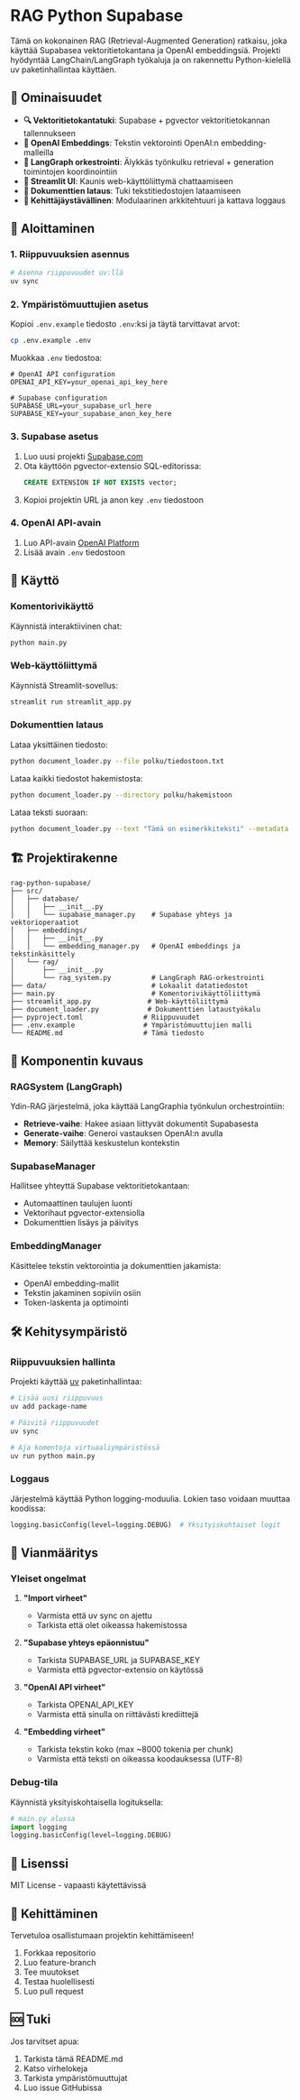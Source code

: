 # RAG Python Supabase

Tämä on kokonainen RAG (Retrieval-Augmented Generation) ratkaisu, joka käyttää Supabasea vektoritietokantana ja OpenAI embeddingsiä. Projekti hyödyntää LangChain/LangGraph työkaluja ja on rakennettu Python-kielellä uv paketinhallintaa käyttäen.

## 🌟 Ominaisuudet

- **🔍 Vektoritietokantatuki**: Supabase + pgvector vektoritietokannan tallennukseen
- **🤖 OpenAI Embeddings**: Tekstin vektorointi OpenAI:n embedding-malleilla
- **🧠 LangGraph orkestrointi**: Älykkäs työnkulku retrieval + generation toimintojen koordinointiin
- **💬 Streamlit UI**: Kaunis web-käyttöliittymä chattaamiseen
- **📁 Dokumenttien lataus**: Tuki tekstitiedostojen lataamiseen
- **🔧 Kehittäjäystävällinen**: Modulaarinen arkkitehtuuri ja kattava loggaus

## 🚀 Aloittaminen

### 1. Riippuvuuksien asennus

```bash
# Asenna riippuvuudet uv:llä
uv sync
```

### 2. Ympäristömuuttujien asetus

Kopioi `.env.example` tiedosto `.env`:ksi ja täytä tarvittavat arvot:

```bash
cp .env.example .env
```

Muokkaa `.env` tiedostoa:

```env
# OpenAI API configuration
OPENAI_API_KEY=your_openai_api_key_here

# Supabase configuration
SUPABASE_URL=your_supabase_url_here
SUPABASE_KEY=your_supabase_anon_key_here
```

### 3. Supabase asetus

1. Luo uusi projekti [Supabase.com](https://supabase.com)
2. Ota käyttöön pgvector-extensio SQL-editorissa:
   ```sql
   CREATE EXTENSION IF NOT EXISTS vector;
   ```
3. Kopioi projektin URL ja anon key `.env` tiedostoon

### 4. OpenAI API-avain

1. Luo API-avain [OpenAI Platform](https://platform.openai.com/api-keys)
2. Lisää avain `.env` tiedostoon

## 📖 Käyttö

### Komentorivikäyttö

Käynnistä interaktiivinen chat:

```bash
python main.py
```

### Web-käyttöliittymä

Käynnistä Streamlit-sovellus:

```bash
streamlit run streamlit_app.py
```

### Dokumenttien lataus

Lataa yksittäinen tiedosto:
```bash
python document_loader.py --file polku/tiedostoon.txt
```

Lataa kaikki tiedostot hakemistosta:
```bash
python document_loader.py --directory polku/hakemistoon
```

Lataa teksti suoraan:
```bash
python document_loader.py --text "Tämä on esimerkkiteksti" --metadata '{"category": "example"}'
```

## 🏗️ Projektirakenne

```
rag-python-supabase/
├── src/
│   ├── database/
│   │   ├── __init__.py
│   │   └── supabase_manager.py    # Supabase yhteys ja vektorioperaatiot
│   ├── embeddings/
│   │   ├── __init__.py
│   │   └── embedding_manager.py   # OpenAI embeddings ja tekstinkäsittely
│   └── rag/
│       ├── __init__.py
│       └── rag_system.py          # LangGraph RAG-orkestrointi
├── data/                          # Lokaalit datatiedostot
├── main.py                        # Komentorivikäyttöliittymä
├── streamlit_app.py              # Web-käyttöliittymä
├── document_loader.py            # Dokumenttien lataustyökalu
├── pyproject.toml               # Riippuvuudet
├── .env.example                 # Ympäristömuuttujien malli
└── README.md                    # Tämä tiedosto
```

## 🔧 Komponentin kuvaus

### RAGSystem (LangGraph)

Ydin-RAG järjestelmä, joka käyttää LangGraphia työnkulun orchestrointiin:

- **Retrieve-vaihe**: Hakee asiaan liittyvät dokumentit Supabasesta
- **Generate-vaihe**: Generoi vastauksen OpenAI:n avulla
- **Memory**: Säilyttää keskustelun kontekstin

### SupabaseManager

Hallitsee yhteyttä Supabase vektoritietokantaan:

- Automaattinen taulujen luonti
- Vektorihaut pgvector-extensiolla
- Dokumenttien lisäys ja päivitys

### EmbeddingManager

Käsittelee tekstin vektorointia ja dokumenttien jakamista:

- OpenAI embedding-mallit
- Tekstin jakaminen sopiviin osiin
- Token-laskenta ja optimointi

## 🛠️ Kehitysympäristö

### Riippuvuuksien hallinta

Projekti käyttää [uv](https://docs.astral.sh/uv/) paketinhallintaa:

```bash
# Lisää uusi riippuvuus
uv add package-name

# Päivitä riippuvuudet
uv sync

# Aja komentoja virtuaaliympäristössä
uv run python main.py
```

### Loggaus

Järjestelmä käyttää Python logging-moduulia. Lokien taso voidaan muuttaa koodissa:

```python
logging.basicConfig(level=logging.DEBUG)  # Yksityiskohtaiset logit
```

## 🤝 Vianmääritys

### Yleiset ongelmat

1. **"Import virheet"**
   - Varmista että uv sync on ajettu
   - Tarkista että olet oikeassa hakemistossa

2. **"Supabase yhteys epäonnistuu"**
   - Tarkista SUPABASE_URL ja SUPABASE_KEY
   - Varmista että pgvector-extensio on käytössä

3. **"OpenAI API virheet"**
   - Tarkista OPENAI_API_KEY
   - Varmista että sinulla on riittävästi krediittejä

4. **"Embedding virheet"**
   - Tarkista tekstin koko (max ~8000 tokenia per chunk)
   - Varmista että teksti on oikeassa koodauksessa (UTF-8)

### Debug-tila

Käynnistä yksityiskohtaisella logituksella:

```python
# main.py alussa
import logging
logging.basicConfig(level=logging.DEBUG)
```

## 📄 Lisenssi

MIT License - vapaasti käytettävissä

## 🤝 Kehittäminen

Tervetuloa osallistumaan projektin kehittämiseen! 

1. Forkkaa repositorio
2. Luo feature-branch
3. Tee muutokset
4. Testaa huolellisesti
5. Luo pull request

## 🆘 Tuki

Jos tarvitset apua:

1. Tarkista tämä README.md
2. Katso virhelokeja
3. Tarkista ympäristömuuttujat
4. Luo issue GitHubissa